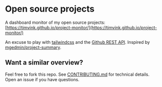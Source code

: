 # Open source projects

A dashboard monitor of my open source projects: [https://timvink.github.io/project-monitor/](https://timvink.github.io/project-monitor/)

An excuse to play with [tailwindcss](https://tailwindcss.com/) and the [Github REST API](https://docs.github.com/en/rest). Inspired by [mgedmin/project-summary](https://github.com/mgedmin/project-summary).

## Want a similar overview?

Feel free to fork this repo. See [CONTRIBUTING.md](CONTRIBUTING.md) for technical details. Open an issue if you have questions.